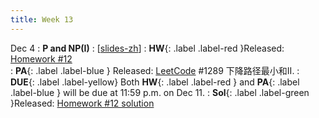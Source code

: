 ```yaml
---
title: Week 13
---
```


Dec 4
: **P and NP(I)**
  :  \[[slides-zh](https://basics.sjtu.edu.cn/~yangqizhe/pdf/algo2023w/slides/AlgoLec11-handout-zh.pdf)\]
:  **HW**{: .label .label-red }Released: [Homework #12](https://basics.sjtu.edu.cn/~yangqizhe/pdf/algo2023w/homework/Algo-hw12.pdf)  
: **PA**{: .label .label-blue } Released: [LeetCode](https://leetcode.cn/problems/minimum-falling-path-sum-ii/) #1289 下降路径最小和II.
: **DUE**{: .label .label-yellow} Both **HW**{: .label .label-red } and  **PA**{: .label .label-blue } will be due at 11:59 p.m. on Dec 11. 
: **Sol**{: .label .label-green }Released: [Homework #12 solution](https://basics.sjtu.edu.cn/~yangqizhe/pdf/algo2023w/homework/Algo-hw12sol.pdf)
  

